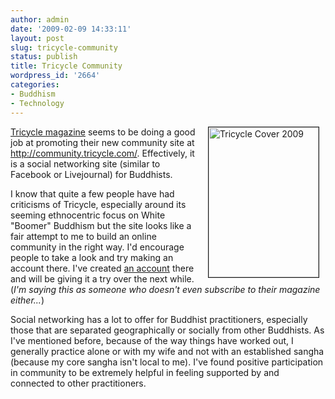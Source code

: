 ```yaml
---
author: admin
date: '2009-02-09 14:33:11'
layout: post
slug: tricycle-community
status: publish
title: Tricycle Community
wordpress_id: '2664'
categories:
- Buddhism
- Technology
---
```

<a href="http://www.flickr.com/photos/albill/3266975429/"><img src="http://farm2.static.flickr.com/1413/3266975429_97d45c145d_m.jpg" border="1" align="right" width="176" height="240" hspace="10" alt="Tricycle Cover 2009" /></a><a href="http://www.tricycle.com/">Tricycle magazine</a> seems to be doing a good job at promoting their new community site at <a href="http://community.tricycle.com/">http://community.tricycle.com/</a>. Effectively, it is a social networking site (similar to Facebook or Livejournal) for Buddhists.

I know that quite a few people have had criticisms of Tricycle, especially around its seeming ethnocentric focus on White "Boomer" Buddhism but the site looks like a fair attempt to me to build an online community in the right way. I'd encourage people to take a look and try making an account there. I've created <a href="http://community.tricycle.com/profile/Al">an account</a> there and will be giving it a try over the next while. (<em>I'm saying this as someone who doesn't even subscribe to their magazine either...</em>)

Social networking has a lot to offer for Buddhist practitioners, especially those that are separated geographically or socially from other Buddhists. As I've mentioned before, because of the way things have worked out, I generally practice alone or with my wife and not with an established sangha (because my core sangha isn't local to me). I've found positive participation in community to be extremely helpful in feeling supported by and connected to other practitioners.<br clear="all">
